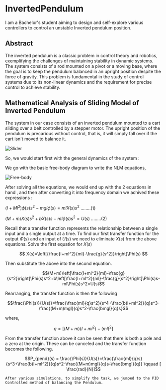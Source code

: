 # InvertedPendulum
I am a Bachelor's student aiming to design and self-explore various controllers to control an unstable Inverted pendulum position.

## Abstract
The inverted pendulum is a classic problem in control theory and robotics, exemplifying the challenges of maintaining stability in dynamic systems. The system consists of a rod mounted on a pivot or a moving base, where the goal is to keep the pendulum balanced in an upright position despite the force of gravity. This problem is fundamental in the study of control systems due to its non-linear dynamics and the requirement for precise control to achieve stability. <be>

## Mathematical Analysis of Sliding Model of Inverted Pendulum
The system in our case consists of an inverted pendulum mounted to a cart sliding over a belt controlled by a stepper motor. The upright position of the pendulum is precarious without control, that is, it will simply fall over if the cart isn't moved to balance it. 
 
![Slider](https://github.com/AniketMessiBeast/InvertedPendulum/assets/106831571/f161e7df-f687-446f-badd-2231419d65e7) 

So, we would start first with the general dynamics of the system : 

We go with the basic free-body diagram to write the NLM equations,

![Free-body](https://github.com/AniketMessiBeast/InvertedPendulum/assets/106831571/bea23864-cf71-442e-b82c-b3277b66f94d)

After solving all the equations, we would end up with the 2 equations in hand , and then after converting it into frequency domain we achived these expressions :

 $(I+Ml^2)\phi(s)s^2 - mgl\phi(s) = mlX(s)s^2$                       ........(1)
 
 $(M+m)X(s)s^2 + b X(s)s - ml\phi(s)s^2 = U(s)$                      ........(2)

 Recall that a transfer function represents the relationship between a single input and a single output at a time. To find our first transfer function for the output $\Phi(s)$ and an input of $U(s)$ we need to eliminate $X(s)$ from the above equations. Solve the first equation for $X(s)$

 $$ X(s)=\left[{\frac{I+ml^2}{ml}-\frac{g}{s^2}}\right]\Phi(s) $$

 Then substitute the above into the second equation.

$$(M+m)\left[\frac{I+ml^2}{ml}-\frac{g}{s^2}\right]\Phi(s)s^2+b\left[\frac{I+ml^2}{ml}-\frac{g}{s^2}\right]\Phi(s)s-ml\Phi(s)s^2=U(s)$$

Rearranging, the transfer function is then the following

$$\frac{\Phi(s)}{U(s)}=\frac{\frac{ml}{q}s^2}{s^4+\frac{b(I+ml^2)}{q}s^3-\frac{(M+m)mgl}{q}s^2-\frac{bmgl}{q}s}$$

where,

$$q=[(M+m)(I+ml^2)-(ml)^2]$$

From the transfer function above it can be seen that there is both a pole and a zero at the origin. These can be canceled and the transfer function becomes the following.

$$P_{pend}(s) = \frac{\Phi(s)}{U(s)}=\frac{\frac{ml}{q}s}{s^3+\frac{b(I+ml^2)}{q}s^2-\frac{(M+m)mgl}{q}s-\frac{bmgl}{q}} \qquad [ \frac{rad}{N}]$$

`After various simulations, to simplify the task, we jumped to the PID Controlled method of balancing the Pendulum.`
